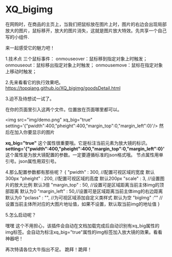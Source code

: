 # XQ_bigimg
在网购时，在商品的主页上，当我们把鼠标放在图片上时，图片的右边会出现局部放大的图片，鼠标移开，放大的图片消失，这就是图片放大特效。先共享一个自己写的小组件.

来一起感受它的魅力吧！

1.技术点
三个鼠标事件：
onmouseover：鼠标移到指定对象上时触发；
onmouseout：鼠标移出指定对象上时触发；
onmousemove：鼠标在指定对象上移动时触发；

2.先来看看它的执行效果吧。
https://topqiang.github.io/XQ_bigimg/goodsDetail.html

3.迫不及待想试一试了。

<script src="js/jquery-1.8.2.js"></script> 
<script src="js/xq_bigimg.js"></script> 
在你的页面里引入这两个文件。位置放在页面哪里都可以。

\<img src="img/demo.png" xq_big="true" setting='{"pwidth":400,"pheight":400,"margin_top":0,"margin_left":0}'/\>
然后在加入你要显示的图片  

<b>xq_big="true"</b> 这个属性很重要哦。它是标注当前元素为放大镜的标识。  <b>setting='{"pwidth":400,"pheight":400,"margin_top":0,"margin_left":0}'</b>这个属性是为放大镜配置的参数。一定要遵循标准的json格式哦。
节点属性用单引号。json属性用双引号。

4.那么配置参数都有那些呢？
 {
    "pwidth"  :   300,  //配置可视区域的宽度 默认300px
    "pheight" :   200,  //配置可视区域的高度 默认200px
    "scale"   :   3,    //设置图片的放大比例 默认3倍
    "margin_top"  : 50, //设置可是区域距离当前主体img的顶部距离  默认为0
    "margin_left"   : 50,//设置可是区域距离当前主体img的右边距离 默认为0
    "pclass"    : "",    //为可视区域添加自定义类样式     默认为空
    "bigImg"  :""        //设置当前主体所对应的大图片地址值，如果不设置，默认取当前img的地址值
  }


5.怎么启动呢？

嘿嘿 这个不用担心，该插件会自动在文档加载完成后自动识别有xq_big属性的img标签。会自动为标注xq_big="true"属性的img标签加入放大镜的效果。看看神器吧！



再次特请各位大牛指出不足。
跪拜！跪拜！
